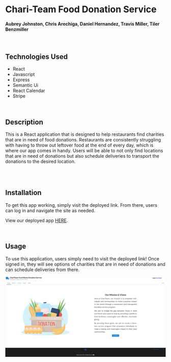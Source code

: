 # Chari-Team Food Donation Service
#### Aubrey Johnston, Chris Arechiga, Daniel Hernandez, Travis Miller, Tiler Benzmiller
<br>

## Technologies Used
<ul>
    <li>React</li>
    <li>Javascript</li>
    <li>Express</li>
    <li>Semantic Ui</li>
    <li>React Calendar</li>
    <li>Stripe</li>
</ul>    

<br>

## Description

This is a React application that is designed to help restaurants find charities that are in need of food donations. Restaurants are consistently struggling with having to throw out leftover food at the end of every day, which is where our app comes in handy. Users will be able to not only find locations that are in need of donations but also schedule deliveries to transport the donations to the desired location. 


<br>

<br>

## Installation
To get this app working, simply visit the deployed link. From there, users can log in and navigate the site as needed. 


View our deployed app [HERE](https://sleepy-plateau-67622.herokuapp.com/).
<br>




<br>

## Usage
To use this application, users simply need to visit the deployed link! Once signed in, they will see options of charities that are in need of donations and can schedule deliveries from there. <br>

![App Screenshot](client/public/assets/homepage-img.png)
